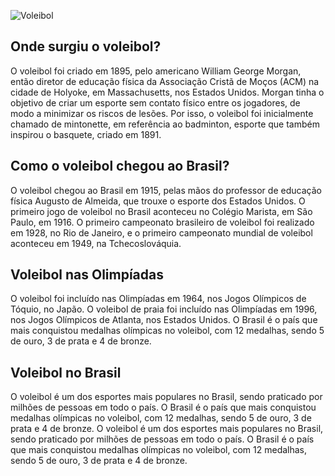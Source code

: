 ![Voleibol](https://conteudo.imguol.com.br/c/esporte/49/2023/06/25/lucarelli-ataca-em-jogo-entre-brasil-e-franca-na-liga-das-nacoes-1687714189202_v2_450x450.jpg)
## Onde surgiu o voleibol?
O voleibol foi criado em 1895, pelo americano William George Morgan, então diretor de educação física da Associação Cristã de Moços (ACM) na cidade de Holyoke, em Massachusetts, nos Estados Unidos. Morgan tinha o objetivo de criar um esporte sem contato físico entre os jogadores, de modo a minimizar os riscos de lesões. Por isso, o voleibol foi inicialmente chamado de mintonette, em referência ao badminton, esporte que também inspirou o basquete, criado em 1891.
## Como o voleibol chegou ao Brasil?
O voleibol chegou ao Brasil em 1915, pelas mãos do professor de educação física Augusto de Almeida, que trouxe o esporte dos Estados Unidos. O primeiro jogo de voleibol no Brasil aconteceu no Colégio Marista, em São Paulo, em 1916. O primeiro campeonato brasileiro de voleibol foi realizado em 1928, no Rio de Janeiro, e o primeiro campeonato mundial de voleibol aconteceu em 1949, na Tchecoslováquia.
## Voleibol nas Olimpíadas
O voleibol foi incluído nas Olimpíadas em 1964, nos Jogos Olímpicos de Tóquio, no Japão. O voleibol de praia foi incluído nas Olimpíadas em 1996, nos Jogos Olímpicos de Atlanta, nos Estados Unidos. O Brasil é o país que mais conquistou medalhas olímpicas no voleibol, com 12 medalhas, sendo 5 de ouro, 3 de prata e 4 de bronze.
## Voleibol no Brasil
O voleibol é um dos esportes mais populares no Brasil, sendo praticado por milhões de pessoas em todo o país. O Brasil é o país que mais conquistou medalhas olímpicas no voleibol, com 12 medalhas, sendo 5 de ouro, 3 de prata e 4 de bronze. O voleibol é um dos esportes mais populares no Brasil, sendo praticado por milhões de pessoas em todo o país. O Brasil é o país que mais conquistou medalhas olímpicas no voleibol, com 12 medalhas, sendo 5 de ouro, 3 de prata e 4 de bronze.